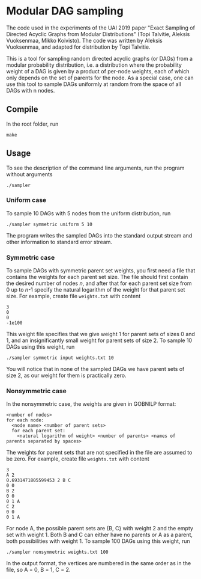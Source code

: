 # Modular DAG sampling

The code used in the experiments of the UAI 2019 paper "Exact Sampling of Directed Acyclic Graphs from Modular Distributions" (Topi Talvitie, Aleksis Vuoksenmaa, Mikko Koivisto). The code was written by Aleksis Vuoksenmaa, and adapted for distribution by Topi Talvitie.

This is a tool for sampling random directed acyclic graphs (or DAGs) from a modular probability distribution, i.e. a distribution where the probability weight of a DAG is given by a product of per-node weights, each of which only depends on the set of parents for the node. As a special case, one can use this tool to sample DAGs uniformly at random from the space of all DAGs with n nodes. 

## Compile

In the root folder, run
```
make
```

## Usage

To see the description of the command line arguments, run the program without arguments

```
./sampler
```

### Uniform case

To sample 10 DAGs with 5 nodes from the uniform distribution, run

```
./sampler symmetric uniform 5 10
```

The program writes the sampled DAGs into the standard output stream and other information to standard error stream.

### Symmetric case

To sample DAGs with symmetric parent set weights, you first need a file that contains the weights for each parent set size. The file should first contain the desired number of nodes *n*, and after that for each parent set size from 0 up to *n*-1 specify the natural logarithm of the weight for that parent set size. For example, create file `weights.txt` with content

```
3
0
0
-1e100
```

This weight file specifies that we give weight 1 for parent sets of sizes 0 and 1, and an insignificantly small weight for parent sets of size 2. To sample 10 DAGs using this weight, run

```
./sampler symmetric input weights.txt 10
```

You will notice that in none of the sampled DAGs we have parent sets of size 2, as our weight for them is practically zero.

### Nonsymmetric case

In the nonsymmetric case, the weights are given in GOBNILP format:

```
<number of nodes>
for each node:
  <node name> <number of parent sets>
  for each parent set:
    <natural logarithm of weight> <number of parents> <names of parents separated by spaces>
```

The weights for parent sets that are not specified in the file are assumed to be zero. For example, create file `weights.txt` with content

```
3
A 2
0.6931471805599453 2 B C
0 0
B 2
0 0
0 1 A
C 2
0 0
0 1 A
```

For node A, the possible parent sets are {B, C} with weight 2 and the empty set with weight 1. Both B and C can either have no parents or A as a parent, both possibilities with weight 1. To sample 100 DAGs using this weight, run

```
./sampler nonsymmetric weights.txt 100
```

In the output format, the vertices are numbered in the same order as in the file, so A = 0, B = 1, C = 2.
